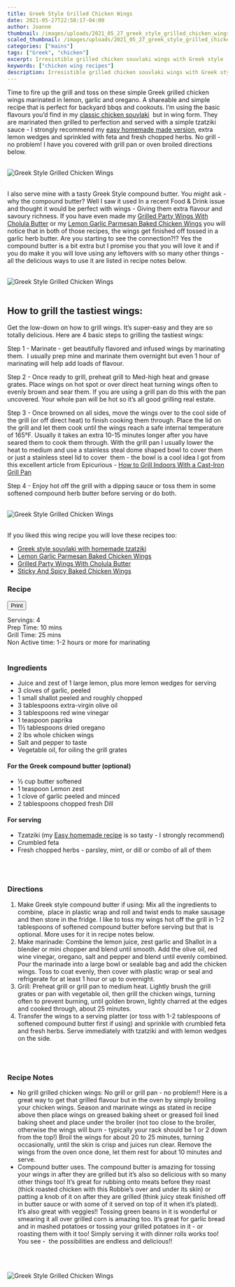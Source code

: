 ```yaml
---
title: Greek Style Grilled Chicken Wings
date: 2021-05-27T22:58:17-04:00
author: Joanne
thumbnail: /images/uploads/2021_05_27_greek_style_grilled_chicken_wings_1.jpg
scaled_thumbnail: /images/uploads/2021_05_27_greek_style_grilled_chicken_wings_0.jpg
categories: ["mains"]
tags: ["Greek", "chicken"]
excerpt: Irresistible grilled chicken souvlaki wings with Greek style  flavours of lemon, olive oil and oregano 
keywords: ["chicken wing recipes"]
description: Irresistible grilled chicken souvlaki wings with Greek style  flavours of lemon, olive oil and oregano 
---
```

<span class="blog-text">

Time to fire up the grill and toss on these simple Greek grilled chicken wings marinated in lemon, garlic and oregano. A shareable and simple recipe that is perfect for backyard bbqs and cookouts. I’m using the basic flavours you’d find in my [classic chicken souvlaki](https://www.oliveandmango.com/greek-style-souvlaki-with-homemade-tzatziki/)  but in wing form. They are marinated then grilled to perfection and served with a simple tzatziki sauce - I strongly recommend my [easy homemade made version](https://www.oliveandmango.com/easy-tzatziki-sauce-garlic-yogurt-cucumber-dip/), extra lemon wedges and sprinkled with feta and fresh chopped herbs. No grill - no problem! I have you covered with grill pan or oven broiled directions below.  
</br>
</br>

![Greek Style Grilled Chicken Wings](/images/uploads/2021_05_27_greek_style_grilled_chicken_wings_2.jpg)
</br>
</br>

I also serve mine with a tasty Greek Style compound butter. You might ask - why the compound butter? Well I saw it used In a recent Food & Drink issue and thought it would be perfect with wings - Giving them extra flavour and savoury richness. If you have even made my [Grilled Party Wings With Cholula Butter](https://www.oliveandmango.com/grilled-party-wings-with-cholula-butter/) or my [Lemon Garlic Parmesan Baked Chicken Wings](https://www.oliveandmango.com/lemon-garlic-parmesan-baked-chicken-wings/) you will notice that in both of those recipes, the wings get finished off tossed in a garlic herb butter. Are you starting to see the connection?!? Yes the compound butter is a bit extra but I promise you that you will love it and if you do make it you will love using any leftovers with so many other things - all the delicious ways to use it are listed in recipe notes below. 
</br>
</br>

![Greek Style Grilled Chicken Wings](/images/uploads/2021_05_27_greek_style_grilled_chicken_wings_3.jpg)
</br>
</br>

## How to grill the tastiest wings: 
Get the low-down on how to grill wings. It’s super-easy and they are so totally delicious. Here are 4 basic steps to grilling the tastiest wings:

Step 1 - Marinate - get beautifully flavored and infused wings by marinating them.  I usually prep mine and marinate them overnight but even 1 hour of marinating will help add loads of flavour. 

Step 2 - Once ready to grill, preheat grill to Med-high heat and grease grates. Place wings on hot spot or over direct heat turning wings often to evenly brown and sear them. If you are using a grill pan do this with the pan uncovered. Your whole pan will be hot so it’s all good grilling real estate. 

Step 3 - Once browned on all sides, move the wings over to the cool side of the grill (or off direct heat) to finish cooking them through. Place the lid on the grill and let them cook until the wings reach a safe internal temperature of 165°F. Usually it takes an extra 10-15 minutes longer after you have seared them to cook them through. With the grill pan I usually lower the heat to medium and use a stainless steal dome shaped bowl to cover them or just a stainless steel lid to cover  them - the bowl is a cool idea I got from this excellent article from Epicurious - <span class="highlight"><a rel="nofollow" href="https://www.epicurious.com/expert-advice/how-to-use-maintain-cast-iron-grill-pan-article">How to Grill Indoors With a Cast-Iron Grill Pan </a></span>

Step 4 - Enjoy hot off the grill with a dipping sauce or toss them in some softened compound herb butter before serving or do both.  
</br>
</br>

![Greek Style Grilled Chicken Wings](/images/uploads/2021_05_27_greek_style_grilled_chicken_wings_4.jpg)
</br>
</br>

If you liked this wing recipe you will love these recipes too:

* <span class="highlight"><a rel="nofollow" href="https://www.oliveandmango.com/greek-style-souvlaki-with-homemade-tzatziki">Greek style souvlaki with homemade tzatziki </a></span>
* <span class="highlight"><a rel="nofollow" href="https://www.oliveandmango.com/lemon-garlic-parmesan-baked-chicken-wings">Lemon Garlic Parmesan Baked Chicken Wings </a></span></a></span></a></span>
* <span class="highlight"><a rel="nofollow" href="https://www.oliveandmango.com/grilled-party-wings-with-cholula-butter">Grilled Party Wings With Cholula Butter </a></span>
* <span class="highlight"><a rel="nofollow" href="https://www.oliveandmango.com/sticky-and-spicy-baked-chicken-wings">Sticky And Spicy Baked Chicken Wings </a></span>

<!--</br>
{{< youtube 2U5KL1buARQ >}}
</br>
</br>-->
</span>

### Recipe
<div print_button><form>
<input type="button" value="Print" class="btn__print" onClick="window.print()">
</form></div>

<div>Servings: <span itemprop="recipeYield">4</div>
<div>Prep Time: <meta itemprop="prepTime" content="PT10M">10 mins</div>
<div>Grill Time: <meta itemprop="cookTime" content="PT25M">25 mins</div>
<div>Non Active time: 1-2 hours or more for marinating</div>
</br>

### Ingredients
 
* <span itemprop="recipeIngredient">Juice and zest of 1 large lemon, plus more lemon wedges for serving</span>
* <span itemprop="recipeIngredient">3 cloves of garlic, peeled</span>
* <span itemprop="recipeIngredient">1 small shallot peeled and roughly chopped </span>
* <span itemprop="recipeIngredient">3 tablespoons extra-virgin olive oil</span>
* <span itemprop="recipeIngredient">3 tablespoons red wine vinegar </span>
* <span itemprop="recipeIngredient">1 teaspoon paprika </span>
* <span itemprop="recipeIngredient">1&frac12; tablespoons dried oregano</span>
* <span itemprop="recipeIngredient">2 lbs whole chicken wings</span>
* <span itemprop="recipeIngredient">Salt and pepper to taste </span>
* <span itemprop="recipeIngredient">Vegetable oil, for oiling the grill grates</span>

#### For the Greek compound butter (optional)
* &frac12; cup butter softened 
* 1 teaspoon Lemon zest 
* 1 clove of garlic peeled and minced 
* 2 tablespoons chopped fresh Dill 

#### For serving
* Tzatziki (my <span class="highlight"><a href="https://www.oliveandmango.com/easy-tzatziki-sauce-garlic-yogurt-cucumber-dip">Easy homemade recipe</a></span> is so tasty - I strongly recommend) 
* Crumbled feta 
* Fresh chopped herbs - parsley, mint, or dill or combo of all of them
</br>
</br>

### Directions
1. Make Greek style compound butter if using: Mix all the ingredients to combine,  place in plastic wrap and roll and twist ends to make sausage and then store in the fridge. I like to toss my wings hot off the grill in 1-2 tablespoons of softened compound butter before serving but that is optional. More uses for it in recipe notes below.
1. Make marinade: Combine the lemon juice, zest garlic and Shallot in a blender or mini chopper and blend until smooth. Add the olive oil, red wine vinegar, oregano, salt and pepper and blend until evenly combined. Pour the marinade into a large bowl or sealable bag and add the chicken wings. Toss to coat evenly, then cover with plastic wrap or seal and refrigerate for at least 1 hour or up to overnight.
1. Grill: Preheat grill or grill pan to medium heat. Lightly brush the grill grates or pan with vegetable oil, then grill the chicken wings, turning often to prevent burning, until golden brown, lightly charred at the edges and cooked through, about 25 minutes.
1. Transfer the wings to a serving platter (or toss with 1-2 tablespoons of softened compound butter first if using) and sprinkle with crumbled feta and fresh herbs. Serve immediately with tzatziki and with lemon wedges on the side.
</br>
</br>

### Recipe Notes
* No grill grilled chicken wings: No grill or grill pan - no problem!! Here is a great way to get that grilled flavour but in the oven by simply broiling your chicken wings. Season and marinate wings as stated in recipe above then place wings on greased baking sheet or greased foil lined baking sheet and place under the broiler (not too close to the broiler, otherwise the wings will burn - typically your rack should be 1 or 2 down from the top!) Broil the wings for about 20 to 25 minutes, turning occasionally, until the skin is crisp and juices run clear. Remove the wings from the oven once done, let them rest for about 10 minutes and serve.
* Compound butter uses. The compound butter is amazing for tossing your wings in after they are grilled but it’s also so delicious with so many other things too! It’s great for rubbing onto meats before they roast (thick roasted chicken with this Robbie’s over and under its skin) or patting a knob of it on after they are grilled (think juicy steak finished off in butter sauce or with some of it served on top of it when it’s plated). It’s also great with veggies!! Tossing green beans in it is wonderful or smearing it all over grilled corn is amazing too. It’s great for garlic bread and in mashed potatoes or tossing your grilled potatoes in it - or roasting them with it too! Simply serving it with dinner rolls works too! You see -  the possibilities are endless and delicious!!
</br>
</br>

![Greek Style Grilled Chicken Wings](/images/uploads/2021_05_27_greek_style_grilled_chicken_wings_5.jpg)